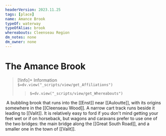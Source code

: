 ```yaml
---
headerVersion: 2023.11.25
tags: [place]
name: Amance Brook
typeOf: waterway
typeOfAlias: brook
whereabouts: Cleenseau Region
dm_notes: none
dm_owner: none
---
```

# The Amance Brook
>[!info]+ Information  
> `$=dv.view("_scripts/view/get_Affiliations")`  
>> `$=dv.view("_scripts/view/get_Whereabouts")`

 A bubbling brook that runs into the [[Enst]] near [[Auloutte]], with its origins somewhere in the [[Cleenseau Wood]]. A narrow cart track runs beside it leading to [[Valit]]. It is relatively easy to ford if you don't mind getting your feet wet or if on horseback, but wagons and caravans prefer to use one of the two bridges: the main bridge along the [[Great South Road]], and a smaller one in the town of [[Valit]].